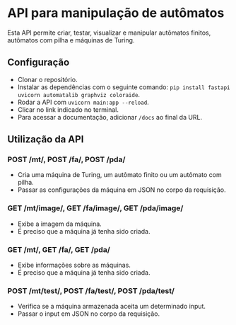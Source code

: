 # API para manipulação de autômatos
Esta API permite criar, testar, visualizar e manipular autômatos finitos, autômatos com pilha e máquinas de Turing.

## Configuração
- Clonar o repositório.
- Instalar as dependências com o seguinte comando: `pip install fastapi uvicorn automatalib graphviz coloraide`.
- Rodar a API com `uvicorn main:app --reload`.
- Clicar no link indicado no terminal.
- Para acessar a documentação, adicionar `/docs` ao final da URL.

## Utilização da API
### POST /mt/, POST /fa/, POST /pda/
- Cria uma máquina de Turing, um autômato finito ou um autômato com pilha.
- Passar as configurações da máquina em JSON no corpo da requisição.
### GET /mt/image/, GET /fa/image/, GET /pda/image/
- Exibe a imagem da máquina.
- É preciso que a máquina já tenha sido criada.
### GET /mt/, GET /fa/, GET /pda/
- Exibe informações sobre as máquinas.
- É preciso que a máquina já tenha sido criada.
### POST /mt/test/, POST /fa/test/, POST /pda/test/
- Verifica se a máquina armazenada aceita um determinado input.
- Passar o input em JSON no corpo da requisição.

